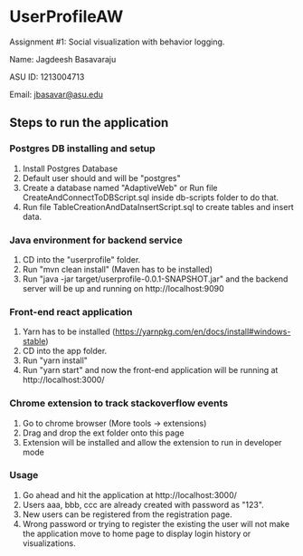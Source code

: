# UserProfileAW
Assignment #1: Social visualization with behavior logging.

Name: Jagdeesh Basavaraju

ASU ID: 1213004713

Email: jbasavar@asu.edu

## Steps to run the application

### Postgres DB installing and setup
1. Install Postgres Database
2. Default user should and will be "postgres"
3. Create a database named "AdaptiveWeb" or Run file CreateAndConnectToDBScript.sql inside db-scripts folder to do that.
4. Run file TableCreationAndDataInsertScript.sql to create tables and insert data.

### Java environment for backend service
1. CD into the "userprofile" folder.
2. Run "mvn clean install" (Maven has to be installed)
3. Run "java -jar target/userprofile-0.0.1-SNAPSHOT.jar" and the backend server will be up and running on http://localhost:9090

### Front-end react application
1. Yarn has to be installed (https://yarnpkg.com/en/docs/install#windows-stable)
2. CD into the app folder.
3. Run "yarn install"
4. Run "yarn start" and now the front-end application will be running at http://localhost:3000/

### Chrome extension to track stackoverflow events
1. Go to chrome browser (More tools -> extensions)
2. Drag and drop the ext folder onto this page
3. Extension will be installed and allow the extension to run in developer mode

### Usage
1. Go ahead and hit the application at http://localhost:3000/
2. Users aaa, bbb, ccc are already created with password as "123".
3. New users can be registered from the registration page.
4. Wrong password or trying to register the existing the user will not make the application move to home page to display login history or visualizations.
